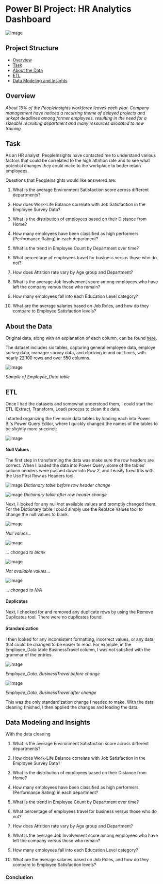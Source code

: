 # Power BI Project: HR Analytics Dashboard

![image](https://github.com/user-attachments/assets/6224a7bf-a12f-4a9a-bb08-061230b6333b)

## Project Structure

- [Overview](#overview)
- [Task](#task)
- [About the Data](#about-the-data)
- [ETL](#etl)
- [Data Modeling and Insights](#data-modeling-and-insights)

## Overview

_About 15% of the PeopleInsights workforce leaves each year. Company management have noticed a recurring theme of delayed projects and unkept deadlines among former employees, resulting in the need for a sizeable recruiting department and many resources allocated to new training._

## Task

As an HR analyst, PeopleInsights have contacted me to understand various factors that could be correlated to the high attrition rate and to see what potential changes they could make to the workplace to better retain employees.

Questions that PeopleInsights would like answered are:

1. What is the average Environment Satisfaction score across different departments?

2. How does Work-Life Balance correlate with Job Satisfaction in the Employee Survey Data?

3. What is the distribution of employees based on their Distance from Home?

4. How many employees have been classified as high performers (Performance Rating) in each department?

5. What is the trend in Employee Count by Department over time?

6. What percentage of employees travel for business versus those who do not?

7. How does Attrition rate vary by Age group and Department?

8. What is the average Job Involvement score among employees who have left the company versus those who remain?

9. How many employees fall into each Education Level category?

10. What are the average salaries based on Job Roles, and how do they compare to Employee Satisfaction levels?


## About the Data

Original data, along with an explanation of each column, can be found [here](https://www.kaggle.com/datasets/vjchoudhary7/hr-analytics-case-study/data).

The dataset includes six tables, capturing general employee data, employe survey data, manager survey data, and clocking in and out times, with nearly 22,100 rows and over 550 columns.

![image](https://github.com/user-attachments/assets/1e2dd5d4-2380-4d79-96e1-85dd051b2ad7)

_Sample of Employee_Data table_

## ETL

Once I had the datasets and somewhat understood them, I could start the ETL (Extract, Transform, Load) process to clean the data.

I started organizing the five main data tables by loading each into Power BI's Power Query Editor, where I quickly changed the names of the tables to be slightly more succinct:

![image](https://github.com/user-attachments/assets/72ec42ef-1664-43b7-b474-0db70270b1cd)

#### Null Values

The first step in transforming the data was make sure the row headers are correct. When I loaded the data into Power Query, some of the tables' column headers were pushed down into Row 2, and I easily fixed this with the Use First Row as Headers tool.

![image](https://github.com/user-attachments/assets/21d502bc-a392-4ab3-bd14-917242509076)
_Dictionary table before row header change_


![image](https://github.com/user-attachments/assets/79384294-f917-4455-bd09-50c1817be7ec)
_Dictionary table after row header change_

Next, I looked for any null/not available values and promptly changed them. For the Dictionary table I could simply use the Replace Values tool to change the null values to blank.

![image](https://github.com/user-attachments/assets/82ebc2b4-9bf0-4f18-b671-08de4a1e1f2b)

_Null values..._

![image](https://github.com/user-attachments/assets/a172f9e7-43fc-49e5-b15d-1f98354da042)

_... changed to blank_

![image](https://github.com/user-attachments/assets/40af0a5d-5864-4e72-ba16-b62e947d70d6)

_Not available values..._

![image](https://github.com/user-attachments/assets/a65b4c17-5708-4a29-b19a-3242fb2680c3)

_... changed to N/A_

#### Duplicates

Next, I checked for and removed any duplicate rows by using the Remove Duplicates tool. There were no duplicates found.

#### Standardization

I then looked for any inconsistent formatting, incorrect values, or any data that could be changed to be easier to read. For example, in the Employee_Data table BusinessTravel column, I was not satisfied with the grammar of the entries.

![image](https://github.com/user-attachments/assets/41d3753e-f159-461a-b5dc-596cfaa41c7e)

_Employee_Data, BusinessTravel before change_

![image](https://github.com/user-attachments/assets/17460c9b-7eb5-49c9-9ba3-2d4e23d32d1c)

_Employee_Data, BusinessTravel after change_

This was the only standardization change I needed to make. With the data cleaning finished, I then applied the changes and loading the data.

## Data Modeling and Insights

With the data cleaning

1. What is the average Environment Satisfaction score across different departments?




2. How does Work-Life Balance correlate with Job Satisfaction in the Employee Survey Data?

3. What is the distribution of employees based on their Distance from Home?

4. How many employees have been classified as high performers (Performance Rating) in each department?

5. What is the trend in Employee Count by Department over time?

6. What percentage of employees travel for business versus those who do not?

7. How does Attrition rate vary by Age group and Department?

8. What is the average Job Involvement score among employees who have left the company versus those who remain?

9. How many employees fall into each Education Level category?

10. What are the average salaries based on Job Roles, and how do they compare to Employee Satisfaction levels?


### Conclusion
